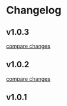 # Changelog


## v1.0.3

[compare changes](https://github.com/Kylyi/ikymat-ui/compare/v1.0.2...v1.0.3)

## v1.0.2

[compare changes](https://github.com/Kylyi/ikymat-ui/compare/v1.0.1...v1.0.2)

## v1.0.1

